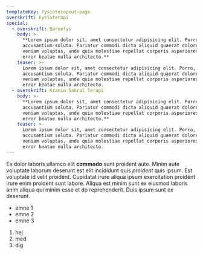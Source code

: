 ```yaml
---
templateKey: fysioterapeut-page
overskrift: Fysioterapi
special:
  - overskrift: Børnefys
    body: >-
      **Lorem ipsum dolor sit, amet consectetur adipisicing elit. Porro,
      accusantium soluta. Pariatur commodi dicta aliquid quaerat doloremque
      veniam voluptas, unde quia molestiae repellat corporis asperiores cumque
      error beatae nulla architecto.**
    teaser: >-
      Lorem ipsum dolor sit, amet consectetur adipisicing elit. Porro,
      accusantium soluta. Pariatur commodi dicta aliquid quaerat doloremque
      veniam voluptas, unde quia molestiae repellat corporis asperiores cumque
      error beatae nulla architecto.
  - overskrift: Kranio Sakral Terapi
    body: >-
      **Lorem ipsum dolor sit, amet consectetur adipisicing elit. Porro,
      accusantium soluta. Pariatur commodi dicta aliquid quaerat doloremque
      veniam voluptas, unde quia molestiae repellat corporis asperiores cumque
      error beatae nulla architecto.**
    teaser: >-
      Lorem ipsum dolor sit, amet consectetur adipisicing elit. Porro,
      accusantium soluta. Pariatur commodi dicta aliquid quaerat doloremque
      veniam voluptas, unde quia molestiae repellat corporis asperiores cumque
      error beatae nulla architecto.
---
```

Ex dolor laboris ullamco elit **commodo** sunt proident aute. Minim aute voluptate laborum deserunt est elit incididunt quis _proident_ quis ipsum. Est voluptate id velit proident. Cupidatat irure aliqua ipsum exercitation proident irure enim proident sunt labore. Aliqua est minim sunt ex eiusmod laboris anim aliqua qui minim esse et do reprehenderit. Duis ipsum sunt ex deserunt.

* emne 1
* emne 2
* emne 3

1. hej
2. med
3. dig
